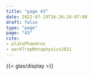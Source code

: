 ```yaml
---
title: "page 43"
date: 2022-07-19T16:26:24-07:00
draft: false
type: "page"
page: "43"
cite: 
- platoPhaedrus
- warkTrapMetaphysics2021
---
```


{{< glas/display >}}
